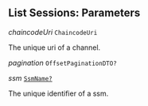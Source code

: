 

## List Sessions: Parameters  
  
<article>

*chaincodeUri* `ChaincodeUri` 

The unique uri of a channel.

</article>
<article>

*pagination* `OffsetPaginationDTO?` 

</article>
<article>

*ssm* [`SsmName?`](/docs/ssm-chaincode-models--page#ssmname) 

The unique identifier of a ssm.

</article>

